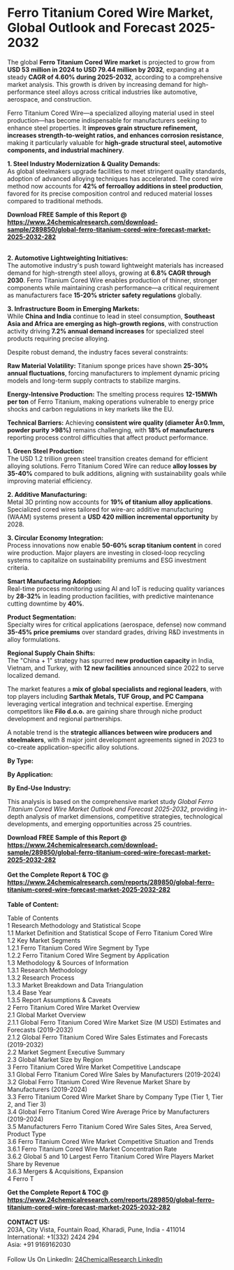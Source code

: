 <h1>Ferro Titanium Cored Wire Market, Global Outlook and Forecast 2025-2032</h1><p>The global <strong>Ferro Titanium Cored Wire market</strong> is projected to grow from <strong>USD 53 million in 2024 to USD 79.44 million by 2032</strong>, expanding at a steady <strong>CAGR of 4.60% during 2025-2032</strong>, according to a comprehensive market analysis. This growth is driven by increasing demand for high-performance steel alloys across critical industries like automotive, aerospace, and construction.</p><p>Ferro Titanium Cored Wire—a specialized alloying material used in steel production—has become indispensable for manufacturers seeking to enhance steel properties. It <strong>improves grain structure refinement, increases strength-to-weight ratios, and enhances corrosion resistance</strong>, making it particularly valuable for <strong>high-grade structural steel, automotive components, and industrial machinery</strong>.</p><p><strong>1. Steel Industry Modernization &amp; Quality Demands:</strong><br>
As global steelmakers upgrade facilities to meet stringent quality standards, adoption of advanced alloying techniques has accelerated. The cored wire method now accounts for <strong>42% of ferroalloy additions in steel production</strong>, favored for its precise composition control and reduced material losses compared to traditional methods.</p><div><b>Download FREE Sample of this Report @ 
            <a href="https://www.24chemicalresearch.com/download-sample/289850/global-ferro-titanium-cored-wire-forecast-market-2025-2032-282">
            https://www.24chemicalresearch.com/download-sample/289850/global-ferro-titanium-cored-wire-forecast-market-2025-2032-282</a></b></div><br><p><strong>2. Automotive Lightweighting Initiatives:</strong><br>
The automotive industry's push toward lightweight materials has increased demand for high-strength steel alloys, growing at <strong>6.8% CAGR through 2030</strong>. Ferro Titanium Cored Wire enables production of thinner, stronger components while maintaining crash performance—a critical requirement as manufacturers face <strong>15-20% stricter safety regulations</strong> globally.</p><p><strong>3. Infrastructure Boom in Emerging Markets:</strong><br>
While <strong>China and India</strong> continue to lead in steel consumption, <strong>Southeast Asia and Africa are emerging as high-growth regions</strong>, with construction activity driving <strong>7.2% annual demand increases</strong> for specialized steel products requiring precise alloying.</p><p>Despite robust demand, the industry faces several constraints:</p><p><strong>Raw Material Volatility:</strong> Titanium sponge prices have shown <strong>25-30% annual fluctuations</strong>, forcing manufacturers to implement dynamic pricing models and long-term supply contracts to stabilize margins.</p><p><strong>Energy-Intensive Production:</strong> The smelting process requires <strong>12-15MWh per ton</strong> of Ferro Titanium, making operations vulnerable to energy price shocks and carbon regulations in key markets like the EU.</p><p><strong>Technical Barriers:</strong> Achieving <strong>consistent wire quality (diameter Â±0.1mm, powder purity &gt;98%)</strong> remains challenging, with <strong>18% of manufacturers</strong> reporting process control difficulties that affect product performance.</p><p><strong>1. Green Steel Production:</strong><br>
The USD 1.2 trillion green steel transition creates demand for efficient alloying solutions. Ferro Titanium Cored Wire can reduce <strong>alloy losses by 35-40%</strong> compared to bulk additions, aligning with sustainability goals while improving material efficiency.</p><p><strong>2. Additive Manufacturing:</strong><br>
Metal 3D printing now accounts for <strong>19% of titanium alloy applications</strong>. Specialized cored wires tailored for wire-arc additive manufacturing (WAAM) systems present a <strong>USD 420 million incremental opportunity</strong> by 2028.</p><p><strong>3. Circular Economy Integration:</strong><br>
Process innovations now enable <strong>50-60% scrap titanium content</strong> in cored wire production. Major players are investing in closed-loop recycling systems to capitalize on sustainability premiums and ESG investment criteria.</p><p><strong>Smart Manufacturing Adoption:</strong><br>
	Real-time process monitoring using AI and IoT is reducing quality variances by <strong>28-32%</strong> in leading production facilities, with predictive maintenance cutting downtime by <strong>40%</strong>.</p><p><strong>Product Segmentation:</strong><br>
	Specialty wires for critical applications (aerospace, defense) now command <strong>35-45% price premiums</strong> over standard grades, driving R&amp;D investments in alloy formulations.</p><p><strong>Regional Supply Chain Shifts:</strong><br>
	The "China + 1" strategy has spurred <strong>new production capacity</strong> in India, Vietnam, and Turkey, with <strong>12 new facilities</strong> announced since 2022 to serve localized demand.</p><p>The market features a <strong>mix of global specialists and regional leaders</strong>, with top players including <strong>Sarthak Metals, TUF Group, and PC Campana</strong> leveraging vertical integration and technical expertise. Emerging competitors like <strong>Filo d.o.o.</strong> are gaining share through niche product development and regional partnerships.</p><p>A notable trend is the <strong>strategic alliances between wire producers and steelmakers</strong>, with 8 major joint development agreements signed in 2023 to co-create application-specific alloy solutions.</p><p><strong>By Type:</strong></p><p><strong>By Application:</strong></p><p><strong>By End-Use Industry:</strong></p><p>This analysis is based on the comprehensive market study <em>Global Ferro Titanium Cored Wire Market Outlook and Forecast 2025-2032</em>, providing in-depth analysis of market dimensions, competitive strategies, technological developments, and emerging opportunities across 25 countries.</p><div><b>Download FREE Sample of this Report @ 
            <a href="https://www.24chemicalresearch.com/download-sample/289850/global-ferro-titanium-cored-wire-forecast-market-2025-2032-282">
            https://www.24chemicalresearch.com/download-sample/289850/global-ferro-titanium-cored-wire-forecast-market-2025-2032-282</a></b></div><br><div><b>Get the Complete Report & TOC @ 
            <a href="https://www.24chemicalresearch.com/reports/289850/global-ferro-titanium-cored-wire-forecast-market-2025-2032-282">
            https://www.24chemicalresearch.com/reports/289850/global-ferro-titanium-cored-wire-forecast-market-2025-2032-282</a></b></div><br>
            <b>Table of Content:</b><p>Table of Contents<br />
1 Research Methodology and Statistical Scope<br />
1.1 Market Definition and Statistical Scope of Ferro Titanium Cored Wire<br />
1.2 Key Market Segments<br />
1.2.1 Ferro Titanium Cored Wire Segment by Type<br />
1.2.2 Ferro Titanium Cored Wire Segment by Application<br />
1.3 Methodology & Sources of Information<br />
1.3.1 Research Methodology<br />
1.3.2 Research Process<br />
1.3.3 Market Breakdown and Data Triangulation<br />
1.3.4 Base Year<br />
1.3.5 Report Assumptions & Caveats<br />
2 Ferro Titanium Cored Wire Market Overview<br />
2.1 Global Market Overview<br />
2.1.1 Global Ferro Titanium Cored Wire Market Size (M USD) Estimates and Forecasts (2019-2032)<br />
2.1.2 Global Ferro Titanium Cored Wire Sales Estimates and Forecasts (2019-2032)<br />
2.2 Market Segment Executive Summary<br />
2.3 Global Market Size by Region<br />
3 Ferro Titanium Cored Wire Market Competitive Landscape<br />
3.1 Global Ferro Titanium Cored Wire Sales by Manufacturers (2019-2024)<br />
3.2 Global Ferro Titanium Cored Wire Revenue Market Share by Manufacturers (2019-2024)<br />
3.3 Ferro Titanium Cored Wire Market Share by Company Type (Tier 1, Tier 2, and Tier 3)<br />
3.4 Global Ferro Titanium Cored Wire Average Price by Manufacturers (2019-2024)<br />
3.5 Manufacturers Ferro Titanium Cored Wire Sales Sites, Area Served, Product Type<br />
3.6 Ferro Titanium Cored Wire Market Competitive Situation and Trends<br />
3.6.1 Ferro Titanium Cored Wire Market Concentration Rate<br />
3.6.2 Global 5 and 10 Largest Ferro Titanium Cored Wire Players Market Share by Revenue<br />
3.6.3 Mergers & Acquisitions, Expansion<br />
4 Ferro T</p><div><b>Get the Complete Report & TOC @ 
            <a href="https://www.24chemicalresearch.com/reports/289850/global-ferro-titanium-cored-wire-forecast-market-2025-2032-282">
            https://www.24chemicalresearch.com/reports/289850/global-ferro-titanium-cored-wire-forecast-market-2025-2032-282</a></b></div><br><b>CONTACT US:</b><br>
            203A, City Vista, Fountain Road, Kharadi, Pune, India - 411014<br>
            International: +1(332) 2424 294<br>
            Asia: +91 9169162030 <br><br>
            Follow Us On LinkedIn: <a href="https://www.linkedin.com/company/24chemicalresearch/">24ChemicalResearch LinkedIn</a>